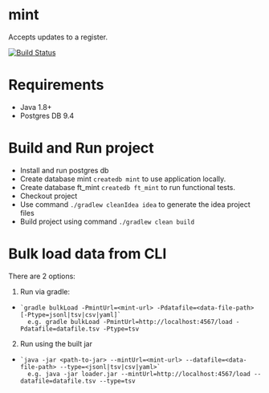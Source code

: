 # mint
Accepts updates to a register.

[![Build Status](https://travis-ci.org/openregister/mint.svg?branch=master)](https://travis-ci.org/openregister/mint)

# Requirements

- Java 1.8+
- Postgres DB 9.4

# Build and Run project

- Install and run postgres db
- Create database mint `createdb mint` to use application locally.
- Create database ft_mint `createdb ft_mint` to run functional tests.
- Checkout project 
- Use command `./gradlew cleanIdea idea` to generate the idea project files
- Build project using command `./gradlew clean build` 

# Bulk load data from CLI

There are 2 options:

1. Run via gradle:
-     `gradle bulkLoad -PmintUrl=<mint-url> -Pdatafile=<data-file-path> [-Ptype=jsonl|tsv|csv|yaml]`
        e.g. gradle bulkLoad -PmintUrl=http://localhost:4567/load -Pdatafile=datafile.tsv -Ptype=tsv
2. Run using the built jar
-     `java -jar <path-to-jar> --mintUrl=<mint-url> --datafile=<data-file-path> --type=<jsonl|tsv|csv|yaml>`
        e.g. java -jar loader.jar --mintUrl=http://localhost:4567/load --datafile=datafile.tsv --type=tsv
